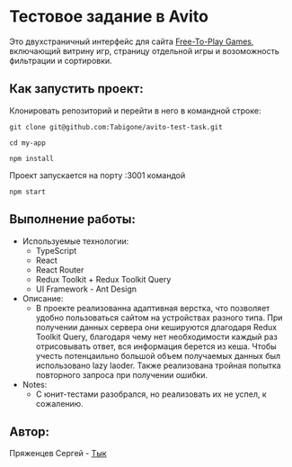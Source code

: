 # Тестовое задание в Avito

Это двухстраничный интерфейс для сайта [Free-To-Play Games](https://www.freetogame.com/), включающий витрину игр, страницу отдельной игры и возоможность фильтрации и сортировки.

## Как запустить проект:

Клонировать репозиторий и перейти в него в командной строке:
```
git clone git@github.com:Tabigone/avito-test-task.git
```
```
cd my-app
```
```
npm install
```
Проект запускается на порту :3001 командой
```
npm start
```

## Выполнение работы:
- Используемые технологии:
    - TypeScript
    - React 
    - React Router
    - Redux Toolkit + Redux Toolkit Query
    - UI Framework - Ant Design
- Описание:
    - В проекте реализованна адаптивная верстка, что позволяет удобно пользоваться сайтом на устройствах разного типа. При получении данных сервера они кешируются длагодаря Redux Toolkit Query, благодаря чему нет необходимости каждый раз отрисовывать ответ, вся информация берется из кеша. Чтобы учесть потенцаильно большой объем получаемых данных был использовано lazy laoder. Также реализована тройная попытка повторного запроса при получении ошибки. 
- Notes:
    - С юнит-тестами разобрался, но реализовать их не успел, к сожалению.

## Автор:
Пряженцев Сергей - [Тык](https://t.me/Tabigone)



